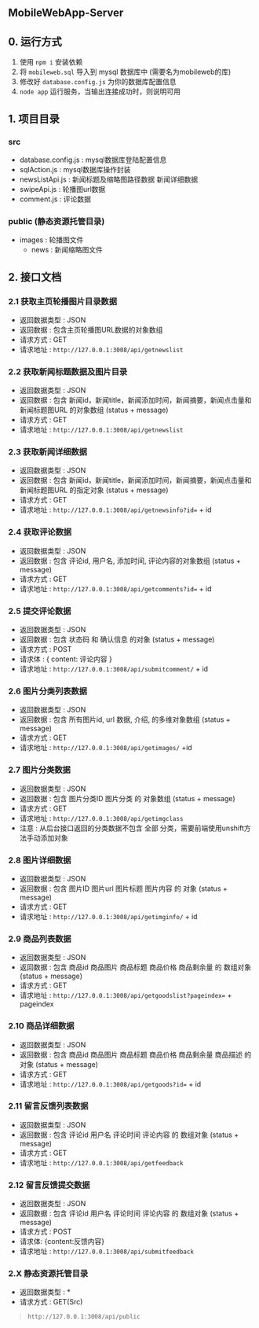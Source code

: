 ## MobileWebApp-Server

## 0. 运行方式

1. 使用 `npm i` 安装依赖
2. 将 `mobileweb.sql` 导入到 mysql 数据库中 (需要名为mobileweb的库)
3. 修改好 `database.config.js` 为你的数据库配置信息
4. `node app` 运行服务，当输出连接成功时，则说明可用

## 1. 项目目录

### src 

* database.config.js : mysql数据库登陆配置信息
* sqlAction.js : mysql数据库操作封装
* newsListApi.js : 新闻标题及缩略图路径数据 新闻详细数据
* swipeApi.js : 轮播图url数据
* comment.js : 评论数据

### public  (静态资源托管目录)

* images : 轮播图文件
    + news : 新闻缩略图文件


## 2. 接口文档


### 2.1 获取主页轮播图片目录数据

* 返回数据类型 : JSON
* 返回数据 : 包含主页轮播图URL数据的对象数组
* 请求方式 : GET
* 请求地址 : `http://127.0.0.1:3008/api/getnewslist`

### 2.2 获取新闻标题数据及图片目录

* 返回数据类型 : JSON
* 返回数据 : 包含 新闻id，新闻title，新闻添加时间，新闻摘要，新闻点击量和新闻标题图URL 的对象数组   (status + message)
* 请求方式 : GET
* 请求地址 : `http://127.0.0.1:3008/api/getnewslist`

### 2.3 获取新闻详细数据

* 返回数据类型 : JSON
* 返回数据 : 包含 新闻id，新闻title，新闻添加时间，新闻摘要，新闻点击量和新闻标题图URL 的指定对象   (status + message)
* 请求方式 : GET
* 请求地址 : `http://127.0.0.1:3008/api/getnewsinfo?id=` + id

### 2.4 获取评论数据

* 返回数据类型 : JSON
* 返回数据 : 包含 评论id, 用户名, 添加时间, 评论内容的对象数组   (status + message)
* 请求方式 : GET
* 请求地址 : `http://127.0.0.1:3008/api/getcomments?id=` + id

### 2.5 提交评论数据

* 返回数据类型 : JSON
* 返回数据 : 包含 状态码 和 确认信息 的对象    (status + message)
* 请求方式 : POST
* 请求体 : { content: 评论内容 }
* 请求地址 : `http://127.0.0.1:3008/api/submitcomment/` + id

### 2.6 图片分类列表数据

* 返回数据类型 : JSON
* 返回数据 : 包含 所有图片id, url 数据, 介绍, 的多维对象数组   (status + message)
* 请求方式 : GET
* 请求地址 : `http://127.0.0.1:3008/api/getimages/` +id

### 2.7 图片分类数据

* 返回数据类型 : JSON
* 返回数据 : 包含 图片分类ID 图片分类 的 对象数组   (status + message)
* 请求方式 : GET
* 请求地址 : `http://127.0.0.1:3008/api/getimgclass`
* 注意 : 从后台接口返回的分类数据不包含 全部 分类，需要前端使用unshift方法手动添加对象

### 2.8 图片详细数据

* 返回数据类型 : JSON
* 返回数据 : 包含 图片ID 图片url 图片标题 图片内容 的 对象   (status + message)
* 请求方式 : GET
* 请求地址 : `http://127.0.0.1:3008/api/getimginfo/` + id

### 2.9 商品列表数据

* 返回数据类型 : JSON
* 返回数据 : 包含 商品id 商品图片 商品标题 商品价格 商品剩余量 的 数组对象   (status + message)
* 请求方式 : GET
* 请求地址 : `http://127.0.0.1:3008/api/getgoodslist?pageindex=` + pageindex

### 2.10 商品详细数据

* 返回数据类型 : JSON
* 返回数据 : 包含 商品id 商品图片 商品标题 商品价格 商品剩余量 商品描述 的 对象   (status + message)
* 请求方式 : GET
* 请求地址 : `http://127.0.0.1:3008/api/getgoods?id=` + id

### 2.11 留言反馈列表数据

* 返回数据类型 : JSON
* 返回数据 : 包含 评论id 用户名 评论时间 评论内容 的 数组对象   (status + message)
* 请求方式 : GET
* 请求地址 : `http://127.0.0.1:3008/api/getfeedback`

### 2.12 留言反馈提交数据

* 返回数据类型 : JSON
* 返回数据 : 包含 评论id 用户名 评论时间 评论内容 的 数组对象   (status + message)
* 请求方式 : POST
* 请求体: {content:反馈内容}
* 请求地址 : `http://127.0.0.1:3008/api/submitfeedback`

### 2.X 静态资源托管目录

* 返回数据类型 : *
* 请求方式 : GET(Src)
> `http://127.0.0.1:3008/api/public`
